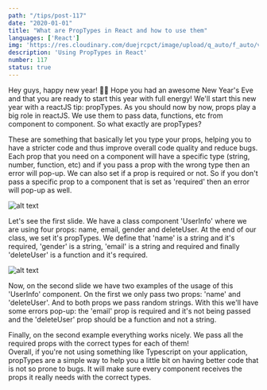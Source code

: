 ```yaml
---
path: "/tips/post-117"
date: "2020-01-01"
title: "What are PropTypes in React and how to use them"
languages: ['React']
img: 'https://res.cloudinary.com/duejrcpct/image/upload/q_auto/f_auto/v1587500136/tips/117-1_uvjoj0.png'
description: 'Using PropTypes in React'
number: 117
status: true
---
```


Hey guys, happy new year! 🥳🎉
Hope you had an awesome New Year's Eve and that you are ready to start this year with full energy!
We'll start this new year with a reactJS tip: propTypes. As you should now by now, props play a big role in reactJS. We use them to pass data, functions, etc from component to component. So what exactly are propTypes?

These are something that basically let you type your props, helping you to have a stricter code and thus improve overall code quality and reduce bugs. Each prop that you need on a component will have a specific type (string, number, function, etc) and if you pass a prop with the wrong type then an error will pop-up. We can also set if a prop is required or not. So if you don't pass a specific prop to a component that is set as 'required' then an error will pop-up as well.

![alt text](https://res.cloudinary.com/duejrcpct/image/upload/q_auto/f_auto/v1587500137/tips/117-2_auu49e.png "React Proptypes")

Let's see the first slide. We have a class component 'UserInfo' where we are using four props: name, email, gender and deleteUser. At the end of our class, we set it's propTypes. We define that 'name' is a string and it's required, 'gender' is a string, 'email' is a string and required and finally 'deleteUser' is a function and it's required.

![alt text](https://res.cloudinary.com/duejrcpct/image/upload/q_auto/f_auto/v1587500137/tips/117-3_zioprz.png "React Proptypes")

Now, on the second slide we have two examples of the usage of this 'UserInfo' component. On the first we only pass two props: 'name' and 'deleteUser'. And to both props we pass random strings. With this we'll have some errors pop-up: the 'email' prop is required and it's not being passed and the 'deleteUser' prop should be a function and not a string.

Finally, on the second example everything works nicely. We pass all the required props with the correct types for each of them!  
Overall, if you're not using something like Typescript on your application, propTypes are a simple way to help you a little bit on having better code that is not so prone to bugs. It will make sure every component receives the props it really needs with the correct types.